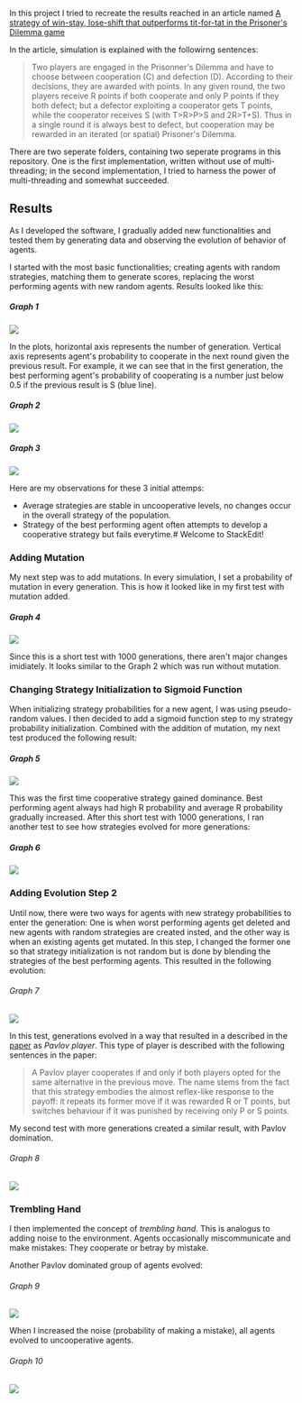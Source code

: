 In this project I tried to recreate the results reached in an article named [A strategy of win-stay, lose-shift that outperforms tit-for-tat in the Prisoner's Dilemma game](https://www.nature.com/articles/364056a0)

In the article, simulation is explained with the followirng sentences:

> Two players are engaged in the Prisonner's Dilemma and have to choose between cooperation (C) and defection (D). According to their decisions, they are awarded with points. In any given round, the two players receive R points if both cooperate and only P points if they both defect; but a defector exploiting a cooperator gets T points, while the cooperator receives S (with T>R>P>S and 2R>T+S). Thus in a single round it is always best to defect, but cooperation may be rewarded in an iterated (or spatial) Prisoner's Dilemma.

There are two seperate folders, containing two seperate programs in this repository. One is the first implementation, written without use of multi-threading; in the second implementation, I tried to harness the power of multi-threading and somewhat succeeded.

## Results

As I developed the software, I gradually added new functionalities and tested them by generating data and observing the evolution of behavior of agents.

I started with the most basic functionalities; creating agents with random strategies, matching them to generate scores, replacing the worst performing agents with new random agents. Results looked like this:
  
##### Graph 1
![](./previous_results/_graphs/r1.png)

In the plots, horizontal axis represents the number of generation. Vertical axis represents agent's probability to cooperate in the next round given the previous result. For example, it we can see that in the first generation, the best performing agent's probability of cooperating is a number just below 0.5 if the previous result is S (blue line).
  
##### Graph 2
![](./previous_results/_graphs/r2.png)

##### Graph 3
![](./previous_results/_graphs/r3.png)

Here are my observations for these 3 initial attemps:
- Average strategies are stable in uncooperative levels, no changes occur in the overall strategy of the population.
- Strategy of the best performing agent often attempts to develop a cooperative strategy but fails everytime.# Welcome to StackEdit!

### Adding Mutation

My next step was to add mutations. In every simulation, I set a probability of mutation in every generation. This is how it looked like in my first test with mutation added.

##### Graph 4
![](./previous_results/_graphs/m1.png)

Since this is a short test with 1000 generations, there aren't major changes imidiately. It looks similar to the Graph 2 which was run without mutation.

### Changing Strategy Initialization to Sigmoid Function

When initializing strategy probabilities for a new agent, I was using pseudo-random values. I then decided to add a sigmoid function step to my strategy probability initialization. Combined with the addition of mutation, my next test produced the following result:

##### Graph 5
![](./previous_results/_graphs/s1.png)

This was the first time cooperative strategy gained dominance. Best performing agent always had high R probability and average R probability gradually increased. After this short test with 1000 generations, I ran another test to see how strategies evolved for more generations:

##### Graph 6
![](./previous_results/_graphs/s2.png)

### Adding Evolution Step 2

Until now, there were two ways for agents with new strategy probabilities to enter the generation: One is when worst performing agents get deleted and new agents with random strategies are created insted, and the other way is when an existing agents get mutated. In this step, I changed the former one so that strategy initialization is not random but is done by blending the strategies of the best performing agents.
This resulted in the following evolution:

###### Graph 7
![](./previous_results/_graphs/e1.png)

In this test, generations evolved in a way that resulted in a described in the [paper](https://www.nature.com/articles/364056a0) as *Pavlov player*. This type of player is described with the following sentences in the paper:
> A Pavlov player cooperates if and only if both players opted for the same alternative in the previous move. The name stems from the fact that this strategy embodies the almost reflex-like response to the payoff: it repeats its former move if it was rewarded R or T points, but switches behaviour if it was punished by receiving only P or S points.

My second test with more generations created a similar result, with Pavlov domination.

###### Graph 8
![](./previous_results/_graphs/e2.png)

### Trembling Hand

I then implemented the concept of *trembling hand*. This is analogus to adding noise to the environment. Agents occasionally miscommunicate and make mistakes: They cooperate or betray by mistake.

Another Pavlov dominated group of agents evolved:

###### Graph 9
![](./previous_results/_graphs/t1.png)

When I increased the noise (probability of making a mistake), all agents evolved to uncooperative agents.

###### Graph 10
![](./previous_results/_graphs/t2.png)
